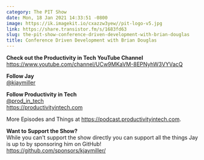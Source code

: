 ```yaml
---
category: The PIT Show
date: Mon, 18 Jan 2021 14:33:51 -0800
image: https://ik.imagekit.io/cxazzw3yew//pit-logo-v5.jpg
link: https://share.transistor.fm/s/1683fd63
slug: the-pit-show-conference-driven-development-with-brian-douglas
title: Conference Driven Development with Brian Douglas
---
```


<p><strong>Check out the Productivity in Tech YouTube Channel</strong><br /><a href="https://www.youtube.com/channel/UCw9MKaVM-8EPNyhW3VYVacQ">https://www.youtube.com/channel/UCw9MKaVM-8EPNyhW3VYVacQ</a></p><p><strong>Follow Jay</strong><br /><a href="https://twitter.com/kjaymiller">@kjaymiller</a></p><p><strong>Follow Productivity in Tech</strong><br /><a href="https://twitter.com/prod_in_tech">@prod_in_tech</a><br /><a href="https://productivityintech.com/">https://productivityintech.com</a></p><p>More Episodes and Things at <a href="https://podcast.productivityintech.com/">https://podcast.productivityintech.com</a>.</p><p><strong>Want to Support the Show?</strong><br />While you can't support the show directly you can support all the things Jay is up to by sponsoring him on GitHub!<br /><a href="https://github.com/sponsors/kjaymiller/">https://github.com/sponsors/kjaymiller/</a></p>